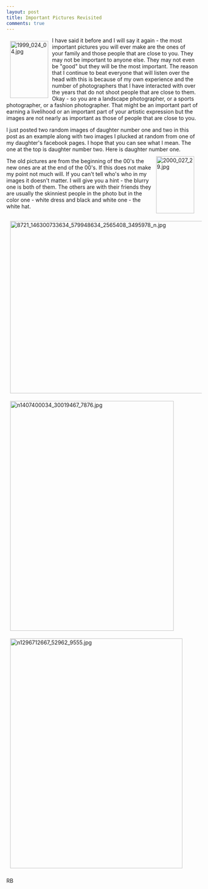 ```yaml
---
layout: post
title: Important Pictures Revisited
comments: true
---
```

<a rel="lightbox" href="/wp-content/uploads/2010/01/1999_024_04.jpg"><img title="1999_024_04.jpg" src="/wp-content/uploads/2010/01/.thumbs/.1999_024_04.jpg" border="0" alt="1999_024_04.jpg" hspace="10" vspace="10" width="100" height="150" align="left" /></a>I have said it before and I will say it again - the most important pictures you will ever make are the ones of your family and those people that are close to you. They may not be important to anyone else. They may not even be "good" but they will be the most important. The reason that I continue to beat everyone that will listen over the head with this is because of my own experience and the number of photographers that I have interacted with over the years that do not shoot people that are close to them. Okay - so you are a landscape photographer, or a sports photographer, or a fashion photographer. That might be an important part of earning a livelihood or an important part of your artistic expression but the images are not nearly as important as those of people that are close to you.

I just posted two random images of daughter number one and two in this post as an example along with two images I plucked at random from one of my daughter's facebook pages. I hope that you can see what I mean. The one at the top is daughter number two. Here is daughter number one.<a rel="lightbox" href="/wp-content/uploads/2010/01/2000_027_29.jpg"><img title="2000_027_29.jpg" src="/wp-content/uploads/2010/01/.thumbs/.2000_027_29.jpg" border="0" alt="2000_027_29.jpg" hspace="10" vspace="10" width="100" height="150" align="right" /></a>

The old pictures are from the beginning of the 00's the new ones are at the end of the 00's. If this does not make my point not much will. If you can't tell who's who in my images it doesn't matter. I will give you a hint - the blurry one is both of them. The others are with their friends they are usually the skinniest people in the photo but in the color one - white dress and black and white one - the white hat.

<img title="8721_146300733634_579948634_2565408_3495978_n.jpg" src="/wp-content/uploads/2010/01/8721_146300733634_579948634_2565408_3495978_n.jpg" border="0" alt="8721_146300733634_579948634_2565408_3495978_n.jpg" hspace="10" vspace="10" width="602" height="453" />

<img title="n1407400034_30019467_7876.jpg" src="/wp-content/uploads/2010/01/n1407400034_30019467_7876.jpg" border="0" alt="n1407400034_30019467_7876.jpg" hspace="10" vspace="10" width="430" height="604" />

<img title="n1296712667_52962_9555.jpg" src="/wp-content/uploads/2010/01/n1296712667_52962_9555.jpg" border="0" alt="n1296712667_52962_9555.jpg" hspace="10" vspace="10" width="453" height="604" />

RB